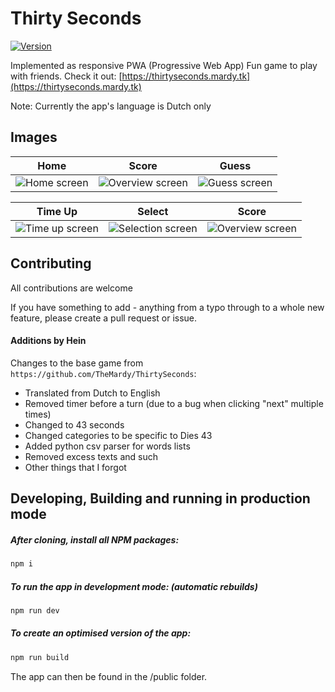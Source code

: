 # Thirty Seconds
[![Version](https://badgen.net/github/release/themardy/ThirtySeconds)](https://github.com/TheMardy/ThirtySeconds/releases)

Implemented as responsive PWA (Progressive Web App)
Fun game to play with friends.
Check it out: [https://thirtyseconds.mardy.tk](https://thirtyseconds.mardy.tk)

Note: Currently the app's language is Dutch only

## Images
Home                        |           Score         |     Guess   |
:-------------------------:|:-------------------------:|:------------:
![](https://raw.githubusercontent.com/TheMardy/ThirtySeconds/master/images/Home.png "Home screen") | ![](https://raw.githubusercontent.com/TheMardy/ThirtySeconds/master/images/Overview.png "Overview screen") | ![](https://raw.githubusercontent.com/TheMardy/ThirtySeconds/master/images/Guess.png "Guess screen")

Time Up                        |           Select         |     Score   |
:-------------------------:|:-------------------------:|:------------:
![](https://raw.githubusercontent.com/TheMardy/ThirtySeconds/master/images/TimeUp.png "Time up screen") | ![](https://raw.githubusercontent.com/TheMardy/ThirtySeconds/master/images/SelectionScreen.png "Selection screen") | ![](https://raw.githubusercontent.com/TheMardy/ThirtySeconds/master/images/Overview2.png "Overview screen")


## Contributing
All contributions are welcome

If you have something to add - anything from a typo through to a whole new feature, please create a pull request or issue.

#### Additions by Hein
Changes to the base game from `https://github.com/TheMardy/ThirtySeconds`:
 - Translated from Dutch to English
 - Removed timer before a turn (due to a bug when clicking "next" multiple times)
 - Changed to 43 seconds
 - Changed categories to be specific to Dies 43
 - Added python csv parser for words lists
 - Removed excess texts and such
 - Other things that I forgot
 
## Developing, Building and running in production mode

##### After cloning, install all NPM packages:
```bash
npm i
```

##### To run the app in development mode: (automatic rebuilds)
```bash
npm run dev
```

##### To create an optimised version of the app:

```bash
npm run build
```
The app can then be found in the /public folder.
